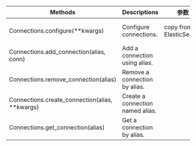 | Methods                                        | Descriptions                     | 参数                    | 返回值                |
| ---------------------------------------------- | :------------------------------- | ----------------------- | --------------------- |
| Connections.configure(**kwargs)                | Configure connections.           | copy from ElasticSearch | None或Raise Exception |
| Connections.add_connection(alias, conn)        | Add a connection using alias.    |                         |                       |
| Connections.remove_connection(alias)           | Remove a connection by alias.    |                         |                       |
| Connections.create_connection(alias, **kwargs) | Create a connection named alias. |                         |                       |
| Connections.get_connection(alias)              | Get a connection by alias.       |                         |                       |
